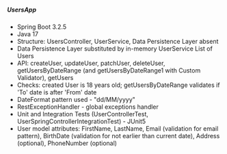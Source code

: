 ##### UsersApp
- Spring Boot 3.2.5
- Java 17
- Structure: UsersController, UserService, Data Persistence Layer absent
- Data Persistence Layer substituted by in-memory UserService List of Users
- API: createUser, updateUser, patchUser, deleteUser, getUsersByDateRange (and getUsersByDateRange1 with Custom Validator), getUsers
- Checks: created User is 18 years old; getUsersByDateRange validates if 'To' date is after 'From' date
- DateFormat pattern used - "dd/MM/yyyy"
- RestExceptionHandler - global exceptions handler
- Unit and Integration Tests (UserControllerTest, UserSpringControllerIntegrationTest) - JUnit5
- User model attributes: FirstName, LastName, Email (validation for email pattern), BirthDate (validation for not earlier than current date), Address (optional), PhoneNumber (optional)
